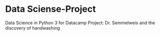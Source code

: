 # Data Sciense-Project

Data Science in Python 3 for Datacamp
Project: Dr. Semmelweis and the discovery of handwashing
